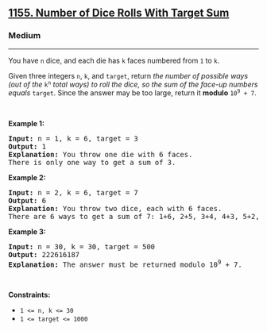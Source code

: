 <h2><a href="https://leetcode.com/problems/number-of-dice-rolls-with-target-sum/">1155. Number of Dice Rolls With Target Sum</a></h2><h3>Medium</h3><hr><div><p>You have <code style="">n</code> dice, and each die has <code style="">k</code> faces numbered from <code style="">1</code> to <code style="">k</code>.</p>

<p>Given three integers <code style="">n</code>, <code style="">k</code>, and <code style="">target</code>, return <em>the number of possible ways (out of the </em><code style="">k<sup>n</sup></code><em> total ways) </em><em>to roll the dice, so the sum of the face-up numbers equals </em><code style="">target</code>. Since the answer may be too large, return it <strong>modulo</strong> <code style="">10<sup>9</sup> + 7</code>.</p>

<p>&nbsp;</p>
<p><strong class="example">Example 1:</strong></p>

<pre style=""><strong>Input:</strong> n = 1, k = 6, target = 3
<strong>Output:</strong> 1
<strong>Explanation:</strong> You throw one die with 6 faces.
There is only one way to get a sum of 3.
</pre>

<p><strong class="example">Example 2:</strong></p>

<pre style=""><strong>Input:</strong> n = 2, k = 6, target = 7
<strong>Output:</strong> 6
<strong>Explanation:</strong> You throw two dice, each with 6 faces.
There are 6 ways to get a sum of 7: 1+6, 2+5, 3+4, 4+3, 5+2, 6+1.
</pre>

<p><strong class="example">Example 3:</strong></p>

<pre style=""><strong>Input:</strong> n = 30, k = 30, target = 500
<strong>Output:</strong> 222616187
<strong>Explanation:</strong> The answer must be returned modulo 10<sup>9</sup> + 7.
</pre>

<p>&nbsp;</p>
<p><strong>Constraints:</strong></p>

<ul>
	<li><code style="">1 &lt;= n, k &lt;= 30</code></li>
	<li><code style="">1 &lt;= target &lt;= 1000</code></li>
</ul>
</div>